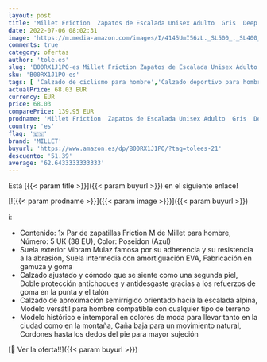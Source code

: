 ```yaml
---
layout: post
title: 'Millet Friction  Zapatos de Escalada Unisex Adulto  Gris  Deep Grey-Anthracite 1229   38 EU'
date: 2022-07-06 08:02:31
image: 'https://m.media-amazon.com/images/I/4145UmI56zL._SL500_._SL400_.jpg'
comments: true
category: ofertas
author: 'tole.es'
slug: 'B00RX1J1PO-es Millet Friction Zapatos de Escalada Unisex Adulto Gris...'
sku: 'B00RX1J1PO-es'
tags: [ 'Calzado de ciclismo para hombre','Calzado deportivo para hombre','Zapatillas y calzado deportivo para hombre','Zapatos','Zapatos para hombre','Zapatos y complementos','millet','zapatos','🇪🇸', ]
actualPrice: 68.03 EUR
currency: EUR
price: 68.03
comparePrice: 139.95 EUR
prodname: 'Millet Friction  Zapatos de Escalada Unisex Adulto  Gris  Deep Grey-Anthracite 1229   38 EU'
country: 'es'
flag: '🇪🇸'
brand: 'MILLET'
buyurl: 'https://www.amazon.es/dp/B00RX1J1PO/?tag=tolees-21'
descuento: '51.39'
average: '62.6433333333333'
---
```


Está [{{< param title >}}]({{< param buyurl >}}) en el siguiente enlace!

[![{{< param prodname >}}]({{< param image >}})]({{< param buyurl >}})

ℹ️:

- Contenido: 1x Par de zapatillas Friction M de Millet para hombre, Número: 5 UK (38 EU), Color: Poseidon (Azul)
- Suela exterior Vibram Mulaz famosa por su adherencia y su resistencia a la abrasión, Suela intermedia con amortiguación EVA, Fabricación en gamuza y goma
- Calzado ajustado y cómodo que se siente como una segunda piel, Doble protección antichoques y antidesgaste gracias a los refuerzos de goma en la punta y el talón
- Calzado de aproximación semirrígido orientado hacia la escalada alpina, Modelo versátil para hombre compatible con cualquier tipo de terreno
- Modelo histórico e intemporal en colores de moda para llevar tanto en la ciudad como en la montaña, Caña baja para un movimiento natural, Cordones hasta los dedos del pie para mayor sujeción

[🛒 Ver la oferta!!]({{< param buyurl >}})
